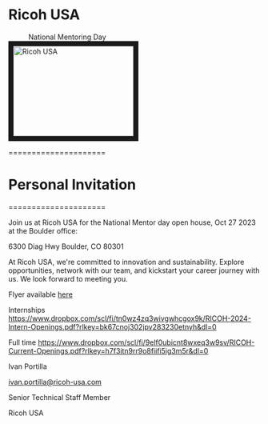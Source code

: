 # Ricoh USA

</p>
  <dd>National Mentoring Day</dd><a href="http://www.youtube.com/watch?feature=player_embedded&v=EnU9W37xGuQ
" target="_blank"><img src="http://img.youtube.com/vi/EnU9W37xGuQ/0.jpg" 
alt="Ricoh USA" width="240" height="180" border="10" /></a>

=====================
# Personal Invitation 
=====================
 
Join us at Ricoh USA for the National Mentor day open house, Oct 27 2023 at the Boulder office:

6300 Diag Hwy
Boulder, CO 80301
 
At Ricoh USA, we're committed to innovation and sustainability. Explore opportunities, network with our team, and kickstart your career journey with us. We look forward to meeting you.
 
 
Flyer available [here](https://www.dropbox.com/scl/fo/gpesm3va8pel6pbthra0s/h?rlkey=276fy8p1pvqorxsr9xk3p46nb&dl=0)

 
Internships
https://www.dropbox.com/scl/fi/tn0wz4zq3wivgwhcgox9k/RICOH-2024-Intern-Openings.pdf?rlkey=bk67cnoj302jpv283230etnyh&dl=0
 
Full time
https://www.dropbox.com/scl/fi/9elf0ubicnt8wxeq3w9sv/RICOH-Current-Openings.pdf?rlkey=h7f3itn9rr9o8fiifi5ig3m5r&dl=0


Ivan Portilla

ivan.portilla@ricoh-usa.com

Senior Technical Staff Member

Ricoh USA
 
